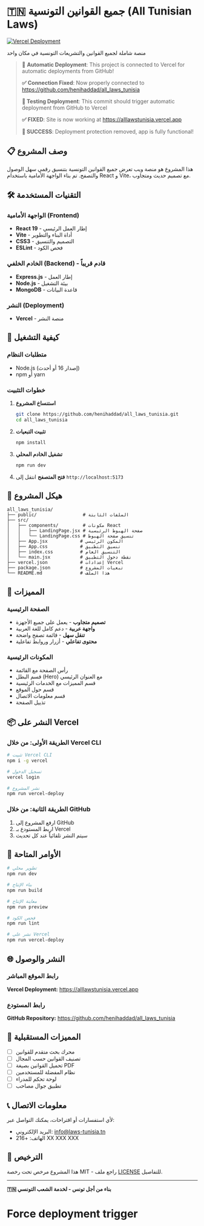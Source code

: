 # 🇹🇳 جميع القوانين التونسية (All Tunisian Laws)

[![Vercel Deployment](https://vercel.com/button)](https://alllawstunisia.vercel.app)

منصة شاملة لجميع القوانين والتشريعات التونسية في مكان واحد

> 🚀 **Automatic Deployment**: This project is connected to Vercel for automatic deployments from GitHub!
>
> **✅ Connection Fixed**: Now properly connected to https://github.com/henihaddad/all_laws_tunisia
>
> **🔄 Testing Deployment**: This commit should trigger automatic deployment from GitHub to Vercel
>
> **✅ FIXED**: Site is now working at https://alllawstunisia.vercel.app
>
> **🎉 SUCCESS**: Deployment protection removed, app is fully functional!

## 📋 وصف المشروع

هذا المشروع هو منصة ويب تعرض جميع القوانين التونسية بتنسيق رقمي سهل الوصول والتصفح. تم بناء الواجهة الأمامية باستخدام React و Vite، مع تصميم حديث ومتجاوب.

## 🛠️ التقنيات المستخدمة

### الواجهة الأمامية (Frontend)
- **React 19** - إطار العمل الرئيسي
- **Vite** - أداة البناء والتطوير
- **CSS3** - التصميم والتنسيق
- **ESLint** - فحص الكود

### الخادم الخلفي (Backend) - قادم قريباً
- **Express.js** - إطار العمل
- **Node.js** - بيئة التشغيل
- **MongoDB** - قاعدة البيانات

### النشر (Deployment)
- **Vercel** - منصة النشر

## 🚀 كيفية التشغيل

### متطلبات النظام
- Node.js (إصدار 16 أو أحدث)
- npm أو yarn

### خطوات التثبيت

1. **استنساخ المشروع**
   ```bash
   git clone https://github.com/henihaddad/all_laws_tunisia.git
   cd all_laws_tunisia
   ```

2. **تثبيت التبعيات**
   ```bash
   npm install
   ```

3. **تشغيل الخادم المحلي**
   ```bash
   npm run dev
   ```

4. **فتح المتصفح**
   انتقل إلى `http://localhost:5173`

## 📁 هيكل المشروع

```
all_laws_tunisia/
├── public/                 # الملفات الثابتة
├── src/
│   ├── components/         # مكونات React
│   │   ├── LandingPage.jsx # صفحة الهبوط الرئيسية
│   │   └── LandingPage.css # تنسيق صفحة الهبوط
│   ├── App.jsx            # المكون الرئيسي
│   ├── App.css            # تنسيق التطبيق
│   ├── index.css          # التنسيق العام
│   └── main.jsx           # نقطة دخول التطبيق
├── vercel.json            # إعدادات Vercel
├── package.json           # تبعيات المشروع
└── README.md              # هذا الملف
```

## 🎨 المميزات

### الصفحة الرئيسية
- **تصميم متجاوب** - يعمل على جميع الأجهزة
- **واجهة عربية** - دعم كامل للغة العربية
- **تنقل سهل** - قائمة تصفح واضحة
- **محتوى تفاعلي** - أزرار وروابط تفاعلية

### المكونات الرئيسية
- رأس الصفحة مع القائمة
- قسم البطل (Hero) مع العنوان الرئيسي
- قسم المميزات مع الخدمات الرئيسية
- قسم حول الموقع
- قسم معلومات الاتصال
- تذييل الصفحة

## 📦 النشر على Vercel

### الطريقة الأولى: من خلال Vercel CLI
```bash
# تثبيت Vercel CLI
npm i -g vercel

# تسجيل الدخول
vercel login

# نشر المشروع
npm run vercel-deploy
```

### الطريقة الثانية: من خلال GitHub
1. ارفع المشروع إلى GitHub
2. اربط المستودع بـ Vercel
3. سيتم النشر تلقائياً عند كل تحديث

## 🔧 الأوامر المتاحة

```bash
# تطوير محلي
npm run dev

# بناء الإنتاج
npm run build

# معاينة الإنتاج
npm run preview

# فحص الكود
npm run lint

# نشر على Vercel
npm run vercel-deploy
```

## 🌐 النشر والوصول

### رابط الموقع المباشر
**Vercel Deployment:** https://alllawstunisia.vercel.app

### رابط المستودع
**GitHub Repository:** https://github.com/henihaddad/all_laws_tunisia

## 🎯 المميزات المستقبلية

- [ ] محرك بحث متقدم للقوانين
- [ ] تصنيف القوانين حسب المجال
- [ ] تحميل القوانين بصيغة PDF
- [ ] نظام المفضلة للمستخدمين
- [ ] لوحة تحكم للمدراء
- [ ] تطبيق جوال مصاحب

## 📞 معلومات الاتصال

لأي استفسارات أو اقتراحات، يمكنك التواصل عبر:
- البريد الإلكتروني: info@laws-tunisia.tn
- الهاتف: +216 XX XXX XXX

## 📄 الترخيص

هذا المشروع مرخص تحت رخصة MIT - راجع ملف [LICENSE](LICENSE) للتفاصيل.

---

**🇹🇳 بناء من أجل تونس - لخدمة الشعب التونسي**
# Force deployment trigger
